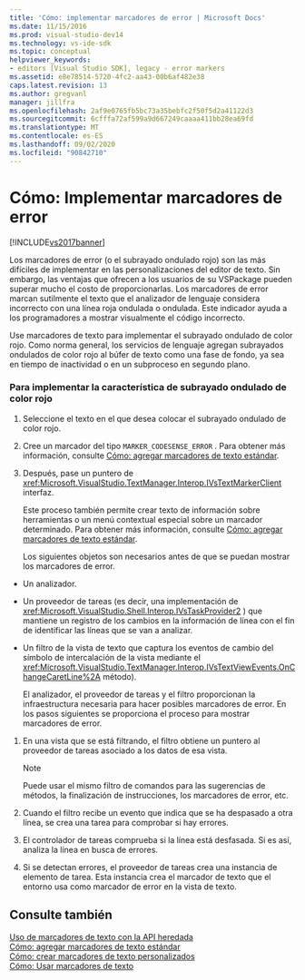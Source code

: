```yaml
---
title: 'Cómo: implementar marcadores de error | Microsoft Docs'
ms.date: 11/15/2016
ms.prod: visual-studio-dev14
ms.technology: vs-ide-sdk
ms.topic: conceptual
helpviewer_keywords:
- editors [Visual Studio SDK], legacy - error markers
ms.assetid: e8e78514-5720-4fc2-aa43-00b6af482e38
caps.latest.revision: 13
ms.author: gregvanl
manager: jillfra
ms.openlocfilehash: 2af9e0765fb5bc73a35bebfc2f50f5d2a41122d3
ms.sourcegitcommit: 6cfffa72af599a9d667249caaaa411bb28ea69fd
ms.translationtype: MT
ms.contentlocale: es-ES
ms.lasthandoff: 09/02/2020
ms.locfileid: "90842710"
---
```

# <a name="how-to-implement-error-markers"></a>Cómo: Implementar marcadores de error
[!INCLUDE[vs2017banner](../includes/vs2017banner.md)]

Los marcadores de error (o el subrayado ondulado rojo) son las más difíciles de implementar en las personalizaciones del editor de texto. Sin embargo, las ventajas que ofrecen a los usuarios de su VSPackage pueden superar mucho el costo de proporcionarlas. Los marcadores de error marcan sutilmente el texto que el analizador de lenguaje considera incorrecto con una línea roja ondulada o ondulada. Este indicador ayuda a los programadores a mostrar visualmente el código incorrecto.  
  
 Use marcadores de texto para implementar el subrayado ondulado de color rojo. Como norma general, los servicios de lenguaje agregan subrayados ondulados de color rojo al búfer de texto como una fase de fondo, ya sea en tiempo de inactividad o en un subproceso en segundo plano.  
  
### <a name="to-implement-the-red-wavy-underline-feature"></a>Para implementar la característica de subrayado ondulado de color rojo  
  
1. Seleccione el texto en el que desea colocar el subrayado ondulado de color rojo.  
  
2. Cree un marcador del tipo `MARKER_CODESENSE_ERROR` . Para obtener más información, consulte [Cómo: agregar marcadores de texto estándar](../extensibility/how-to-add-standard-text-markers.md).  
  
3. Después, pase un puntero de <xref:Microsoft.VisualStudio.TextManager.Interop.IVsTextMarkerClient> interfaz.  
  
   Este proceso también permite crear texto de información sobre herramientas o un menú contextual especial sobre un marcador determinado. Para obtener más información, consulte [Cómo: agregar marcadores de texto estándar](../extensibility/how-to-add-standard-text-markers.md).  
  
   Los siguientes objetos son necesarios antes de que se puedan mostrar los marcadores de error.  
  
- Un analizador.  
  
- Un proveedor de tareas (es decir, una implementación de <xref:Microsoft.VisualStudio.Shell.Interop.IVsTaskProvider2> ) que mantiene un registro de los cambios en la información de línea con el fin de identificar las líneas que se van a analizar.  
  
- Un filtro de la vista de texto que captura los eventos de cambio del símbolo de intercalación de la vista mediante el <xref:Microsoft.VisualStudio.TextManager.Interop.IVsTextViewEvents.OnChangeCaretLine%2A> método).  
  
  El analizador, el proveedor de tareas y el filtro proporcionan la infraestructura necesaria para hacer posibles marcadores de error. En los pasos siguientes se proporciona el proceso para mostrar marcadores de error.  
  
1. En una vista que se está filtrando, el filtro obtiene un puntero al proveedor de tareas asociado a los datos de esa vista.  
  
    > [!NOTE]
    > Puede usar el mismo filtro de comandos para las sugerencias de métodos, la finalización de instrucciones, los marcadores de error, etc.  
  
2. Cuando el filtro recibe un evento que indica que se ha despasado a otra línea, se crea una tarea para comprobar si hay errores.  
  
3. El controlador de tareas comprueba si la línea está desfasada. Si es así, analiza la línea en busca de errores.  
  
4. Si se detectan errores, el proveedor de tareas crea una instancia de elemento de tarea. Esta instancia crea el marcador de texto que el entorno usa como marcador de error en la vista de texto.  
  
## <a name="see-also"></a>Consulte también  
 [Uso de marcadores de texto con la API heredada](../extensibility/using-text-markers-with-the-legacy-api.md)   
 [Cómo: agregar marcadores de texto estándar](../extensibility/how-to-add-standard-text-markers.md)   
 [Cómo: crear marcadores de texto personalizados](../extensibility/how-to-create-custom-text-markers.md)   
 [Cómo: Usar marcadores de texto](../extensibility/how-to-use-text-markers.md)
